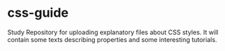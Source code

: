 # css-guide
Study Repository for uploading explanatory files about CSS styles. It will contain some texts describing properties and some interesting tutorials.  
